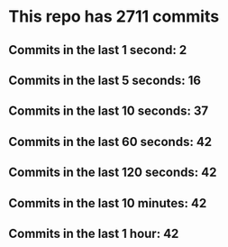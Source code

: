 # This repo has 2711 commits

## Commits in the last 1 second: 2
## Commits in the last 5 seconds: 16
## Commits in the last 10 seconds: 37
## Commits in the last 60 seconds: 42
## Commits in the last 120 seconds: 42
## Commits in the last 10 minutes: 42
## Commits in the last 1 hour: 42
